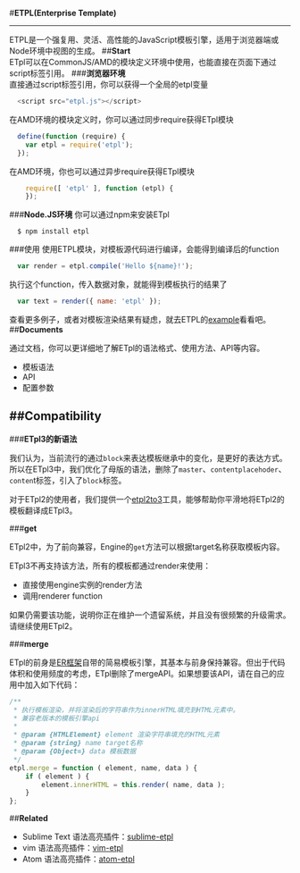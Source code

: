 #**ETPL(Enterprise Template)**
* * *

ETPL是一个强复用、灵活、高性能的JavaScript模板引擎，适用于浏览器端或Node环境中视图的生成。
##**Start**
<br/>
ETpl可以在CommonJS/AMD的模块定义环境中使用，也能直接在页面下通过script标签引用。
###**浏览器环境**
<br/>
直接通过script标签引用，你可以获得一个全局的etpl变量
```javascript
  <script src="etpl.js"></script>
```
在AMD环境的模块定义时，你可以通过同步require获得ETpl模块
```javascript
  define(function (require) {
    var etpl = require('etpl');
  });
```
在AMD环境，你也可以通过异步require获得ETpl模块
```javascript
    require([ 'etpl' ], function (etpl) {
    });
```
###**Node.JS环境**
你可以通过npm来安装ETpl
```
  $ npm install etpl
```

###使用
使用ETPL模块，对模板源代码进行编译，会能得到编译后的function
```javascript
  var render = etpl.compile('Hello ${name}!');
```
执行这个function，传入数据对象，就能得到模板执行的结果了
```javascript
  var text = render({ name: 'etpl' });
```
查看更多例子，或者对模板渲染结果有疑虑，就去ETPL的[example](http://ecomfe.github.io/etpl/example.html "example.html")看看吧。
##**Documents**

通过文档，你可以更详细地了解ETpl的语法格式、使用方法、API等内容。

* 模板语法
* API
* 配置参数
 
##**Compatibility**
---
###**ETpl3的新语法**

我们认为，当前流行的通过`block`来表达模板继承中的变化，是更好的表达方式。所以在ETpl3中，我们优化了母版的语法，删除了`master`、`contentplacehoder`、`conten`t标签，引入了`block`标签。

对于ETpl2的使用者，我们提供一个[etpl2to3](https://github.com/ecomfe/etpl2to3 "etpl2to3")工具，能够帮助你平滑地将ETpl2的模板翻译成ETpl3。

###**get**

ETpl2中，为了前向兼容，Engine的`get`方法可以根据target名称获取模板内容。

ETpl3不再支持该方法，所有的模板都通过render来使用：

* 直接使用engine实例的render方法
* 调用renderer function   

如果仍需要该功能，说明你正在维护一个遗留系统，并且没有很频繁的升级需求。请继续使用ETpl2。

###**merge**

ETpl的前身是[ER框架](https://github.com/ecomfe/er "ER框架")自带的简易模板引擎，其基本与前身保持兼容。但出于代码体积和使用频度的考虑，ETpl删除了mergeAPI。如果想要该API，请在自己的应用中加入如下代码：
```javascript
/**
 * 执行模板渲染，并将渲染后的字符串作为innerHTML填充到HTML元素中。
 * 兼容老版本的模板引擎api
 * 
 * @param {HTMLElement} element 渲染字符串填充的HTML元素
 * @param {string} name target名称
 * @param {Object=} data 模板数据
 */
etpl.merge = function ( element, name, data ) {
    if ( element ) {
        element.innerHTML = this.render( name, data );
    }
};
```
##**Related**

* Sublime Text 语法高亮插件：[sublime-etpl](https://github.com/ecomfe/sublime-etpl "sublime-etpl")
* vim 语法高亮插件：[vim-etpl](https://github.com/hushicai/vim-etpl "vim-etpl")
* Atom 语法高亮插件：[atom-etpl](https://github.com/ecomfe/atom-etpl "atom-etpl")



